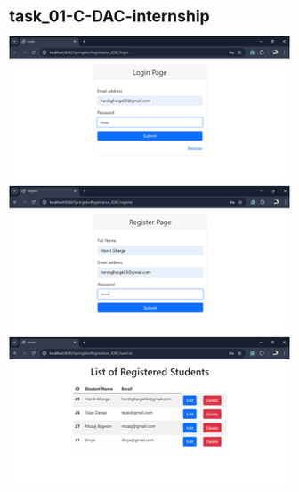 # task_01-C-DAC-internship

![image alt](https://github.com/HarshGharge05/task_01-C-DAC-internship/blob/f9940747b8fbf26ef9bc99a41489991d2b981c23/login%20page.png)
![image alt](https://github.com/HarshGharge05/task_01-C-DAC-internship/blob/a5c7d53ce44d0d32159e557e58ed8681c191d9bd/register%20page.png)
![image alt](https://github.com/HarshGharge05/task_01-C-DAC-internship/blob/4c3a3ec7eba344e48dd348f9f1613fd1b6f8bc8d/list%20of%20registered%20students.png)
